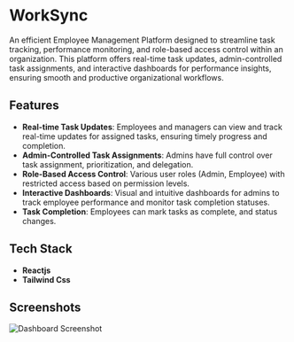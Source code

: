 # WorkSync


An efficient Employee Management Platform designed to streamline task tracking, performance monitoring, and role-based access control within an organization. This platform offers real-time task updates, admin-controlled task assignments, and interactive dashboards for performance insights, ensuring smooth and productive organizational workflows.

## Features

- **Real-time Task Updates**: Employees and managers can view and track real-time updates for assigned tasks, ensuring timely progress and completion.
- **Admin-Controlled Task Assignments**: Admins have full control over task assignment, prioritization, and delegation.
- **Role-Based Access Control**: Various user roles (Admin, Employee) with restricted access based on permission levels.
- **Interactive Dashboards**: Visual and intuitive dashboards for admins to track employee performance and monitor task completion statuses.
- **Task Completion**: Employees can mark tasks as complete, and status changes.


## Tech Stack

- **Reactjs**
- **Tailwind Css**



## Screenshots

![Dashboard Screenshot](path_to_screenshot.png)




